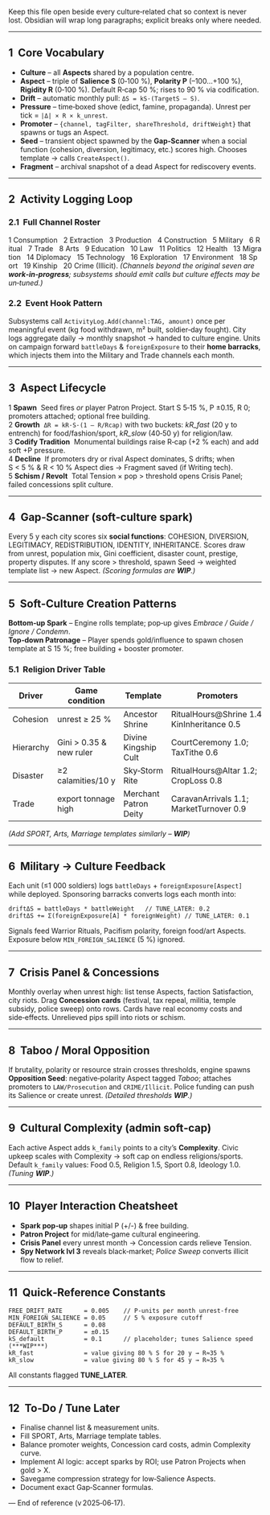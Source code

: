 Keep this file open beside every culture‑related chat so context is never lost. Obsidian will wrap long paragraphs; explicit breaks only where needed.

---
## 1  Core Vocabulary
- **Culture** – all **Aspects** shared by a population centre.
- **Aspect** – triple of **Salience S** (0‑100 %), **Polarity P** (–100…+100 %), **Rigidity R** (0‑100 %). Default R‑cap 50 %; rises to 90 % via codification.
- **Drift** – automatic monthly pull: `ΔS = kS·(TargetS – S)`.
- **Pressure** – time‑boxed shove (edict, famine, propaganda). Unrest per tick = `|Δ| × R × k_unrest`.
- **Promoter** – `{channel, tagFilter, shareThreshold, driftWeight}` that spawns or tugs an Aspect.
- **Seed** – transient object spawned by the **Gap‑Scanner** when a social function (cohesion, diversion, legitimacy, etc.) scores high. Chooses template → calls `CreateAspect()`.
- **Fragment** – archival snapshot of a dead Aspect for rediscovery events.

---
## 2  Activity Logging Loop
### 2.1  Full Channel Roster
1 Consumption   2 Extraction   3 Production   4 Construction   5 Military   6 Ritual   7 Trade   8 Arts   9 Education   10 Law   11 Politics   12 Health   13 Migration   14 Diplomacy   15 Technology   16 Exploration   17 Environment   18 Sport   19 Kinship   20 Crime (Illicit). _(Channels beyond the original seven are_ **_work‑in‑progress_**_; subsystems should emit calls but culture effects may be un‑tuned.)_
### 2.2  Event Hook Pattern
Subsystems call `ActivityLog.Add(channel:TAG, amount)` once per meaningful event (kg food withdrawn, m² built, soldier‑day fought). City logs aggregate daily → monthly snapshot → handed to culture engine. Units on campaign forward `battleDays` & `foreignExposure` to their **home barracks**, which injects them into the Military and Trade channels each month.

---
## 3  Aspect Lifecycle
1 **Spawn**  Seed fires _or_ player Patron Project. Start S 5‑15 %, P ±0.15, R 0; promoters attached; optional free building.  
2 **Growth**  `ΔR = kR·S·(1 – R/Rcap)` with two buckets: _kR_fast_ (20 y to entrench) for food/fashion/sport, _kR_slow_ (40‑50 y) for religion/law.  
3 **Codify Tradition**  Monumental buildings raise R‑cap (+2 % each) and add soft +P pressure.  
4 **Decline**  If promoters dry or rival Aspect dominates, S drifts; when S < 5 % & R < 10 % Aspect dies → Fragment saved (if Writing tech).  
5 **Schism / Revolt**  Total Tension × pop > threshold opens Crisis Panel; failed concessions split culture.

---
## 4  Gap‑Scanner (soft‑culture spark)

Every 5 y each city scores six **social functions**: COHESION, DIVERSION, LEGITIMACY, REDISTRIBUTION, IDENTITY, INHERITANCE. Scores draw from unrest, population mix, Gini coefficient, disaster count, prestige, property disputes. If any score > threshold, spawn Seed → weighted template list → new Aspect. _(Scoring formulas are_ **_WIP_**_.)_

---
## 5  Soft‑Culture Creation Patterns
**Bottom‑up Spark** – Engine rolls template; pop‑up gives _Embrace / Guide / Ignore / Condemn_.  
**Top‑down Patronage** – Player spends gold/influence to spawn chosen template at S 15 %; free building + booster promoter.
### 5.1  Religion Driver Table
| Driver    | Game condition          | Template              | Promoters                                  |
| --------- | ----------------------- | --------------------- | ------------------------------------------ |
| Cohesion  | unrest ≥ 25 %           | Ancestor Shrine       | RitualHours@Shrine 1.4; KinInheritance 0.5 |
| Hierarchy | Gini > 0.35 & new ruler | Divine Kingship Cult  | CourtCeremony 1.0; TaxTithe 0.6            |
| Disaster  | ≥2 calamities/10 y      | Sky‑Storm Rite        | RitualHours@Altar 1.2; CropLoss 0.8        |
| Trade     | export tonnage high     | Merchant Patron Deity | CaravanArrivals 1.1; MarketTurnover 0.9    |
_(Add SPORT, Arts, Marriage templates similarly –_ **_WIP_**_)_

---
## 6  Military → Culture Feedback
Each unit (≤1 000 soldiers) logs `battleDays` + `foreignExposure[Aspect]` while deployed. Sponsoring barracks converts logs each month into:
```
driftΔS = battleDays * battleWeight   // TUNE_LATER: 0.2
driftΔS += Σ(foreignExposure[A] * foreignWeight) // TUNE_LATER: 0.1
```
Signals feed Warrior Rituals, Pacifism polarity, foreign food/art Aspects. Exposure below `MIN_FOREIGN_SALIENCE` (5 %) ignored.

---
## 7  Crisis Panel & Concessions
Monthly overlay when unrest high: list tense Aspects, faction Satisfaction, city riots. Drag **Concession cards** (festival, tax repeal, militia, temple subsidy, police sweep) onto rows. Cards have real economy costs and side‑effects. Unrelieved pips spill into riots or schism.

---
## 8  Taboo / Moral Opposition
If brutality, polarity or resource strain crosses thresholds, engine spawns **Opposition Seed**: negative‑polarity Aspect tagged _Taboo_; attaches promoters to `LAW/Prosecution` and `CRIME/Illicit`. Police funding can push its Salience or create unrest. _(Detailed thresholds_ **_WIP_**_.)_

---
## 9  Cultural Complexity (admin soft‑cap)
Each active Aspect adds `k_family` points to a city’s **Complexity**. Civic upkeep scales with Complexity → soft cap on endless religions/sports. Default `k_family` values: Food 0.5, Religion 1.5, Sport 0.8, Ideology 1.0. _(Tuning_ **_WIP_**_.)_

---
## 10  Player Interaction Cheatsheet
- **Spark pop‑up** shapes initial P (+/-) & free building.
- **Patron Project** for mid/late‑game cultural engineering.
- **Crisis Panel** every unrest month → Concession cards relieve Tension.
- **Spy Network lvl 3** reveals black‑market; _Police Sweep_ converts illicit flow to relief.

---
## 11  Quick‑Reference Constants
```
FREE_DRIFT_RATE      = 0.005    // P‑units per month unrest‑free
MIN_FOREIGN_SALIENCE = 0.05     // 5 % exposure cutoff
DEFAULT_BIRTH_S      = 0.08
DEFAULT_BIRTH_P      = ±0.15
kS_default           = 0.1      // placeholder; tunes Salience speed (***WIP***)
kR_fast              = value giving 80 % S for 20 y → R≈35 %
kR_slow              = value giving 80 % S for 45 y → R≈35 %
```
All constants flagged **TUNE_LATER**.

---
## 12  To‑Do / Tune Later
- Finalise channel list & measurement units.
- Fill SPORT, Arts, Marriage template tables.
- Balance promoter weights, Concession card costs, admin Complexity curve.
- Implement AI logic: accept sparks by ROI; use Patron Projects when gold > X.
- Savegame compression strategy for low‑Salience Aspects.
- Document exact Gap‑Scanner formulas.

— End of reference (v 2025‑06‑17).
